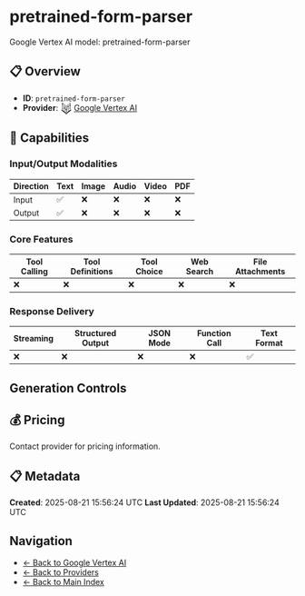 # pretrained-form-parser

Google Vertex AI model: pretrained-form-parser


## 📋 Overview

- **ID**: `pretrained-form-parser`
- **Provider**: <img src="../logo.svg" alt="" width="20" height="20" style="vertical-align: middle"> [Google Vertex AI](../README.md)

## 🎯 Capabilities

### Input/Output Modalities

| Direction | Text | Image | Audio | Video | PDF |
|-----------|------|-------|-------|-------|-----|
| Input     | ✅   | ❌   | ❌   | ❌   | ❌   |
| Output    | ✅   | ❌   | ❌   | ❌   | ❌   |

### Core Features

| Tool Calling | Tool Definitions | Tool Choice | Web Search | File Attachments |
|--------------|------------------|-------------|------------|------------------|
| ❌           | ❌               | ❌          | ❌         | ❌               |

### Response Delivery

| Streaming | Structured Output | JSON Mode | Function Call | Text Format |
|-----------|-------------------|-----------|---------------|--------------|
| ❌        | ❌                | ❌        | ❌            | ✅           |

## Generation Controls

## 💰 Pricing

Contact provider for pricing information.

## 📋 Metadata

**Created**: 2025-08-21 15:56:24 UTC
**Last Updated**: 2025-08-21 15:56:24 UTC

## Navigation

- [← Back to Google Vertex AI](../README.md)
- [← Back to Providers](../../README.md)
- [← Back to Main Index](../../../README.md)
